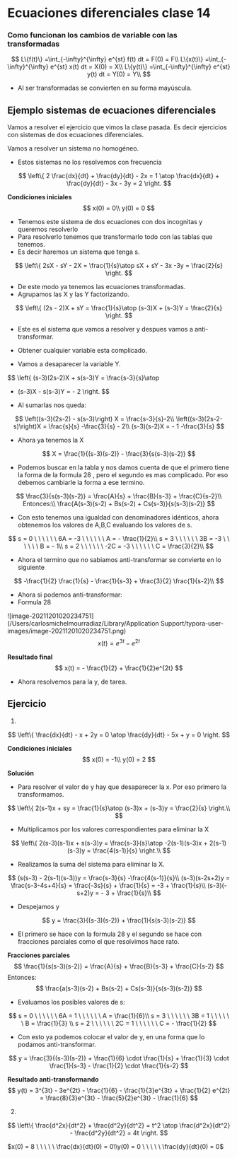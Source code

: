 # Ecuaciones diferenciales clase 14

### Como funcionan los cambios de variable con las transformadas

$$
L\{f(t)\} =\int_{-\infty}^{\infty} e^{st} f(t) dt = F(0) = F\\
L\{x(t)\} =\int_{-\infty}^{\infty} e^{st} x(t) dt = X(0) = X\\
L\{y(t)\} =\int_{-\infty}^{\infty} e^{st} y(t) dt = Y(0) = Y\\
$$

- Al ser transformadas se convierten en su forma mayúscula.

## Ejemplo sistemas de ecuaciones diferenciales

Vamos a resolver el ejercicio que vimos la clase pasada. Es decir ejercicios con sistemas de dos ecuaciones diferenciales.

Vamos a resolver un sistema no homogéneo. 

- Estos sistemas no los resolvemos con frecuencia

$$
\left\{ 2 \frac{dx}{dt} + \frac{dy}{dt} - 2x = 1 \atop
\frac{dx}{dt} + \frac{dy}{dt} - 3x - 3y = 2 \right.
$$

**Condiciones iniciales**
$$
x(0) = 0\\
y(0) = 0
$$

- Tenemos este sistema de dos ecuaciones con dos incognitas y queremos resolverlo
- Para resolverlo tenemos que transformarlo todo con las tablas que tenemos.
- Es decir haremos un sistema que tenga s.

$$
\left\{
2sX - sY - 2X = \frac{1}{s}\atop
sX + sY - 3x -3y = \frac{2}{s}
\right.
$$

- De este modo ya tenemos las ecuaciones transformadas.
- Agrupamos las X y las Y factorizando.

$$
\left\{
(2s - 2)X + sY = \frac{1}{s}\atop
(s-3)X + (s-3)Y = \frac{2}{s}
\right.
$$

- Este es el sistema que vamos a resolver y despues vamos a anti-transformar.
- Obtener cualquier variable esta complicado.

- Vamos a desaparecer la variable Y.

$$
\left\{
(s-3)(2s-2)X + s(s-3)Y = \frac{s-3}{s}\atop
- (s-3)X - s(s-3)Y = - 2
\right.
$$

- Al sumarlas nos queda:

$$
\left((s-3)(2s-2) - s(s-3)\right) X = \frac{s-3}{s}-2\\
\left((s-3)(2s-2-s)\right)X = \frac{s}{s} -\frac{3}{s} - 2\\
(s-3)(s-2)X = - 1 -\frac{3}{s} 
$$

- Ahora ya tenemos la X

$$
X = \frac{1}{(s-3)(s-2)} - \frac{3}{s(s-3)(s-2)}
$$

- Podemos buscar en la tabla y nos damos cuenta de que el primero tiene la forma de la formula 28 , pero el segundo es mas complicado. Por eso debemos cambiarle la forma a ese termino.

$$
\frac{3}{s(s-3)(s-2)} = \frac{A}{s} + \frac{B}{s-3} + \frac{C}{s-2}\\
Entonces:\\
\frac{A(s-3)(s-2) + Bs(s-2) + Cs(s-3)}{s(s-3)(s-2)}
$$

- Con esto tenemos una igualdad con denominadores idénticos, ahora obtenemos los valores de A,B,C evaluando los valores de s.

$$
s = 0 \ \ \ \ \ \ 6A = -3 \ \ \ \ \ \ A = - \frac{1}{2}\\
s = 3 \ \ \ \ \ \ 3B = -3 \ \ \ \ \ \ B = - 1\\
s = 2 \ \ \ \ \ \ -2C = -3 \ \ \ \ \ \ C =  \frac{3}{2}\\
$$

- Ahora el termino que no sabiamos anti-transformar se convierte en lo siguiente

$$
-\frac{1}{2} \frac{1}{s} - \frac{1}{s-3} + \frac{3}{2} \frac{1}{s-2}\\
$$

- Ahora si podemos anti-transformar:
- Formula 28

![image-20211201020234751](/Users/carlosmichelmourradiaz/Library/Application Support/typora-user-images/image-20211201020234751.png)
$$
x(t) = e^{3t} - e^{2t} 
$$


**Resultado final**
$$
x(t) = - \frac{1}{2} + \frac{1}{2}e^{2t}
$$

- Ahora resolvemos para la y, de tarea.


## Ejercicio

1. 

$$
\left\{
\frac{dx}{dt} - x + 2y  = 0 \atop
\frac{dy}{dt} - 5x + y = 0
\right.
$$

**Condiciones iniciales**
$$
x(0) = -1\\
y(0) = 2
$$


**Solución**

- Para resolver el valor de y hay que desaparecer la x. Por eso primero la transformamos.

$$
\left\{
2(s-1)x + sy = \frac{1}{s}\atop
(s-3)x + (s-3)y = \frac{2}{s} 
\right.\\
$$

- Multiplicamos por los valores correspondientes para eliminar la X

$$
\left\{
2(s-3)(s-1)x + s(s-3)y = \frac{s-3}{s}\atop
-2(s-1)(s-3)x + 2(s-1)(s-3)y = \frac{4(s-1)}{s} 
\right.\\
$$

- Realizamos la suma del sistema para eliminar la X.

$$
(s(s-3) - 2(s-1)(s-3))y = \frac{s-3}{s} -\frac{4(s-1)}{s}\\
(s-3)(s-2s+2)y = \frac{s-3-4s+4}{s} = \frac{-3s}{s} + \frac{1}{s} = -3 + \frac{1}{s}\\
(s-3)(-s+2)y = - 3 + \frac{1}{s}\\
$$

- Despejamos y

$$
y = \frac{3}{(s-3)(s-2)} + \frac{1}{s(s-3)(s-2)}
$$

- El primero se hace con la formula 28 y el segundo se hace con fracciones parciales como el que resolvimos hace rato.

**Fracciones parciales**
$$
\frac{1}{s(s-3)(s-2)} = \frac{A}{s} + \frac{B}{s-3} + \frac{C}{s-2}
$$
Entonces:
$$
\frac{a(s-3)(s-2) + Bs(s-2) + Cs(s-3)}{s(s-3)(s-2)}
$$

- Evaluamos los posibles valores de s:

$$
s = 0 \ \ \ \ \ \ 6A = 1  \ \ \ \ \ \ A = \frac{1}{6}\\
s = 3 \ \ \ \ \ \ 3B = 1  \ \ \ \ \ \ B = \frac{1}{3}  \\
s = 2 \ \ \ \ \ \ 2C = 1  \ \ \ \ \ \ C = - \frac{1}{2}
$$

- Con esto ya podemos colocar el valor de y, en una forma que lo podamos anti-transformar.

$$
y = \frac{3}{(s-3)(s-2)} + \frac{1}{6} \cdot \frac{1}{s} + \frac{1}{3} \cdot \frac{1}{s-3} - \frac{1}{2} \cdot \frac{1}{s-2}
$$

**Resultado anti-transformando**
$$
y(t) = 3^{3t} - 3e^{2t} - \frac{1}{6} - \frac{1}{3}e^{3t} + \frac{1}{2} e^{2t} =  \frac{8}{3}e^{3t} - \frac{5}{2}e^{3t} - \frac{1}{6}
$$


2. 

$$
\left\{
\frac{d^2x}{dt^2} + \frac{d^2y}{dt^2} = t^2 \atop
\frac{d^2x}{dt^2} - \frac{d^2y}{dt^2} = 4t
\right.
$$

$x(0) = 8 \ \ \ \ \ \frac{dx}{dt}(0) = 0\\y(0) = 0 \ \ \ \ \ \frac{dy}{dt}(0) = 0$





